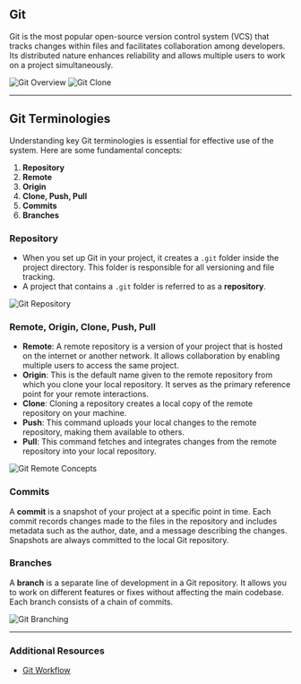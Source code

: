 ## Git

Git is the most popular open-source version control system (VCS) that tracks changes within files and facilitates collaboration among developers. Its distributed nature enhances reliability and allows multiple users to work on a project simultaneously.

![Git Overview](../images/image-25.png)
![Git Clone](../images/image-git-clone.png)

---

## Git Terminologies

Understanding key Git terminologies is essential for effective use of the system. Here are some fundamental concepts:

1. **Repository**
2. **Remote**
3. **Origin**
4. **Clone, Push, Pull**
5. **Commits**
6. **Branches**

### Repository

- When you set up Git in your project, it creates a `.git` folder inside the project directory. This folder is responsible for all versioning and file tracking.
- A project that contains a `.git` folder is referred to as a **repository**.

![Git Repository](../images/image-git-repo.png)

### Remote, Origin, Clone, Push, Pull

- **Remote**: A remote repository is a version of your project that is hosted on the internet or another network. It allows collaboration by enabling multiple users to access the same project.
- **Origin**: This is the default name given to the remote repository from which you clone your local repository. It serves as the primary reference point for your remote interactions.
- **Clone**: Cloning a repository creates a local copy of the remote repository on your machine.
- **Push**: This command uploads your local changes to the remote repository, making them available to others.
- **Pull**: This command fetches and integrates changes from the remote repository into your local repository.

![Git Remote Concepts](../images/image-git-origin.png)

### Commits

A **commit** is a snapshot of your project at a specific point in time. Each commit records changes made to the files in the repository and includes metadata such as the author, date, and a message describing the changes. Snapshots are always committed to the local Git repository.

### Branches

A **branch** is a separate line of development in a Git repository. It allows you to work on different features or fixes without affecting the main codebase. Each branch consists of a chain of commits.

![Git Branching](../images/branch.png)

---

### Additional Resources

- [Git Workflow](git-workflow.md)
